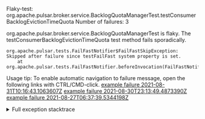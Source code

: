         
Flaky-test: org.apache.pulsar.broker.service.BacklogQuotaManagerTest.testConsumerBacklogEvictionTimeQuota
Number of failures: 3

org.apache.pulsar.broker.service.BacklogQuotaManagerTest is flaky. The testConsumerBacklogEvictionTimeQuota test method fails sporadically.

```
org.apache.pulsar.tests.FailFastNotifier$FailFastSkipException: Skipped after failure since testFailFast system property is set.
	at org.apache.pulsar.tests.FailFastNotifier.beforeInvocation(FailFastNotifier.java:88)

```

Usage tip: To enable automatic navigation to failure message, open the following links with CTRL/CMD-click.
[example failure 2021-08-31T10:16:43.1063607Z](https://github.com/apache/pulsar/runs/3471501156?check_suite_focus=true#step:10:2165)
[example failure 2021-08-30T23:13:49.4873390Z](https://github.com/apache/pulsar/runs/3467152431?check_suite_focus=true#step:9:1475)
[example failure 2021-08-27T06:37:39.5344198Z](https://github.com/apache/pulsar/runs/3440411059?check_suite_focus=true#step:9:3397)


<details>
<summary>Full exception stacktrace</summary>
<code><pre>
org.apache.pulsar.tests.FailFastNotifier$FailFastSkipException: Skipped after failure since testFailFast system property is set.
	at org.apache.pulsar.tests.FailFastNotifier.beforeInvocation(FailFastNotifier.java:88)

</pre></code>
</details>

